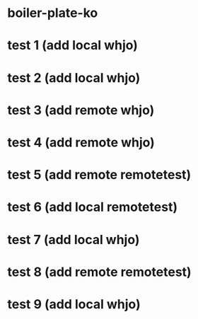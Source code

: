# boiler-plate-ko

# test 1 (add local whjo)

# test 2 (add local whjo)

# test 3 (add remote whjo)

# test 4 (add remote whjo)

# test 5 (add remote remotetest)

# test 6 (add local remotetest)

# test 7 (add local whjo)

# test 8 (add remote remotetest)

# test 9 (add local whjo)
